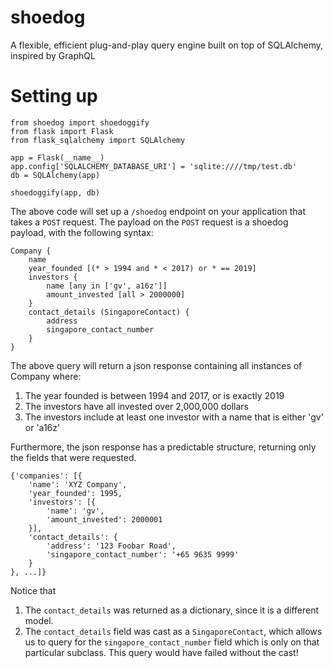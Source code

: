 # shoedog
A flexible, efficient plug-and-play query engine built on top of SQLAlchemy, inspired by GraphQL

# Setting up
```
from shoedog import shoedoggify
from flask import Flask
from flask_sqlalchemy import SQLAlchemy

app = Flask(__name__)
app.config['SQLALCHEMY_DATABASE_URI'] = 'sqlite:////tmp/test.db'
db = SQLAlchemy(app)

shoedoggify(app, db)
```

The above code will set up a `/shoedog` endpoint on your application that takes a `POST` request. The payload on the `POST` request is a shoedog payload, with the following syntax:

```
Company {
    name
    year_founded [(* > 1994 and * < 2017) or * == 2019]
    investors {
        name [any in ['gv', a16z']]
        amount_invested [all > 2000000]
    }
    contact_details (SingaporeContact) {
        address
        singapore_contact_number
    }
}
```

The above query will return a json response containing all instances of Company where:
1. The year founded is between 1994 and 2017, or is exactly 2019
2. The investors have all invested over 2,000,000 dollars
3. The investors include at least one investor with a name that is either 'gv' or 'a16z'

Furthermore, the json response has a predictable structure, returning only the fields that were requested.

```
{'companies': [{
    'name': 'XYZ Company',
    'year_founded': 1995,
    'investors': [{
        'name': 'gv',
        'amount_invested': 2000001 
    }],
    'contact_details': {
        'address': '123 Foobar Road',
        'singapore_contact_number': '+65 9635 9999'
    }
}, ...]}
```

Notice that
1. The `contact_details` was returned as a dictionary, since it is a different model.
2. The `contact_details` field was cast as a `SingaporeContact`, which allows us to query for the `singapore_contact_number` field which is only on that particular subclass. This query would have failed without the cast!